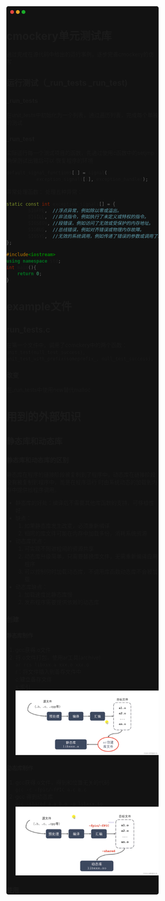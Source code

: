 
<html>
<style>
    .mac {
        width:10px;
        height:10px;
        border-radius:5px;
        float:left;
        margin:10px 0 0 5px;
    }
    .b1 {
        background:#E0443E;
        margin-left: 10px;
    }
    .b2 { background:#DEA123; }
    .b3 { background:#1AAB29; }
    .warpper{
        background:#121212;
        border-radius:5px;
        width:400px;
    }
</style>
<div class="warpper">
    <div class="mac b1"></div>
    <div class="mac b2"></div>
    <div class="mac b3"></div>
<div>
<br>
</html>

# cmockery单元测试库
通过完成在源代码中给出的运行事例，逐步完善cmockery的仿写

## 运行测试（_run_tests _run_test)
### _run_tests 
在unit_tests中初始化为一个列表，通过遍历列表，完成每个单独的测试

### _run_test
实际运行每一个测试项目的函数，先通过使用c函数中的setjmp确保测试出错后可以
恢复程序的环境  
```c  
default_signal_functions[i] = signal(  
           exception_signals[i], exception_handler);
```
异常处理函数：
处理五种异常：
```cpp
static const int exception_signals[] = {
        SIGFPE,  //浮点异常，例如除以零或溢出。
        SIGILL,  //非法指令，例如执行了未定义或特权的指令。
        SIGSEGV, //段错误，例如访问了无效或受保护的内存地址。
        SIGBUS,  //总线错误，例如对齐错误或物理内存故障。
        SIGSYS,  //无效的系统调用，例如传递了错误的参数或调用了未实现的功能。
};
```



```cpp
#include<iostream>
using namespace std;
int main(){
    return 0;
}
```







# example文件
## run_tests.c
在第一个文件中，调用了comckery中的两个函数：
`         unit_test(null_test_success),
unit_test_with_prefix(someprefix_, null_test_success),`


### 改变
在_run_tests中使用new替代malloc


# 用到的外部知识

## 静态库和动态库
### 静态库和动态库的区别
静态库在程序的链接阶段被复制到了程序中，动态库在链接阶段没有被复制到程序中，而是在程序运行
时由系统动态的加载到内存中提供给程序调用。
* 静态库的好处：编译后不需要其他库函数的支持，可移植性好
* 缺点： 
  1. 如果静态库发生改变，必须重新编译
  2.  相同的库文件可能在内存中加载多份，消耗系统资源
* 动态库优点：
  1. 可实现不同进程间的资源共享
  2. 动态库升级简单，只需要替换库文件，无需重新编译应用程序
  3. 可以控制何时加载动态库，不调用库函数动态库不会被加载
* 动态库缺点：
  1. 加载速度比静态库慢
  2. 发布程序需要提供依赖的动态库


### 创建
#### 静态库制作
1. gcc获得.o文件
2. 将.o文件打包，使用ar工具(archive)  
    `ar rcs libxxx.a xxx.o xxx.o  `  
    r：将文件插入到备存文件中  
    c:建立备存文件  
    s:索引  
   ![img.png](doc_source/img.png "静态库制作")
#### 动态库制作
1. gcc获得.o文件，得到和位置无关的代码  
`gcc -c -fpic/-fPIC a.c b.c`
2. gcc 得到动态库  
`gcc -shared a.o b.o -o libxxx.so`
   ![img_1.png](doc_source/img_1.png "动态库创建流程")
### 使用
